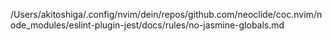 /Users/akitoshiga/.config/nvim/dein/repos/github.com/neoclide/coc.nvim/node_modules/eslint-plugin-jest/docs/rules/no-jasmine-globals.md